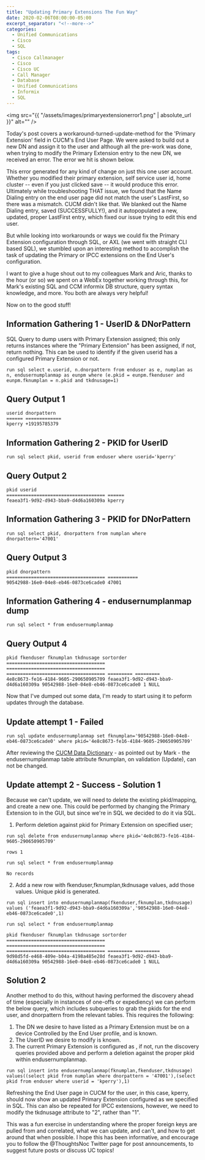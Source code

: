 ```yaml
---
title: "Updating Primary Extensions The Fun Way"
date: 2020-02-06T08:00:00-05:00
excerpt_separator: "<!--more-->"
categories:
  - Unified Communications
  - Cisco
  - SQL
tags:
  - Cisco Callmanager
  - Cisco
  - Cisco UC
  - Call Manager
  - Database
  - Unified Communications
  - Informix
  - SQL
---
```


<head>
    <script async src="https://pagead2.googlesyndication.com/pagead/js/adsbygoogle.js?client=ca-pub-7351461893377144"
     crossorigin="anonymous">
     </script>
</head>

<span class="image fit"><img src="{{ "/assets/images/primaryextensionerror1.png" | absolute_url }}" alt="" /></span>

Today's post covers a workaround-turned-update-method for the 'Primary Extension' field in CUCM's End User Page. We were asked to build out a new DN and assign it to the user and although all the pre-work was done, when trying to modify the Primary Extension entry to the new DN, we received an error. The error we hit is shown below.

This error generated for any kind of change on just this one user account. Whether you modified their primary extension, self service user id, home cluster -- even if you just clicked save -- it would produce this error. Ultimately while troubleshooting THAT issue, we found that the Name Dialing entry on the end user page did not match the user's LastFirst, so there was a mismatch. CUCM didn't like that. We blanked out the Name Dialing entry, saved (SUCCESSFULLY!), and it autopopulated a new, updated, proper LastFirst entry, which fixed our issue trying to edit this end user.

<!--more-->

But while looking into workarounds or ways we could fix the Primary Extension configuration through SQL, or AXL (we went with straight CLI based SQL), we stumbled upon an interesting method to accomplish the task of updating the Primary or IPCC extensions on the End User's configuration.

I want to give a huge shout out to my colleagues Mark and Aric, thanks to the hour (or so) we spent on a WebEx together working through this, for Mark's existing SQL and CCM informix DB structure, query syntax knowledge, and more. You both are always very helpful!

Now on to the good stuff!

## Information Gathering 1 - UserID & DNorPattern

SQL Query to dump users with Primary Extension assigned; this only returns instances where the "Primary Extension" has been assigned, if not, return nothing. This can be used to identify if the given userid has a configured Primary Extension or not.

```text
run sql select e.userid, n.dnorpattern from enduser as e, numplan as n, endusernumplanmap as eunpm where (e.pkid = eunpm.fkenduser and eunpm.fknumplan = n.pkid and tkdnusage=1)
```

## Query Output 1

```text
userid dnorpattern
====== =============
kperry +19195785379
```

## Information Gathering 2 - PKID for UserID

```text
run sql select pkid, userid from enduser where userid='kperry'
```

## Query Output 2

```text
pkid userid
==================================== ======
feaea3f1-9d92-d943-bba9-d4d6a160309a kperry
```

## Information Gathering 3 - PKID for DNorPattern

```text
run sql select pkid, dnorpattern from numplan where dnorpattern='47001'
```

## Query Output 3

```text
pkid dnorpattern
==================================== ===========
90542988-16e0-04e8-eb46-0873ce6cade0 47001
```

## Information Gathering 4 - endusernumplanmap dump

```text
run sql select * from endusernumplanmap
```

## Query Output 4

```text
pkid fkenduser fknumplan tkdnusage sortorder
==================================== ==================================== ==================================== ========= =========
4e8c8673-fe16-4184-9605-290650905709 feaea3f1-9d92-d943-bba9-d4d6a160309a 90542988-16e0-04e8-eb46-0873ce6cade0 1 NULL
```

Now that I've dumped out some data, I'm ready to start using it to peform updates through the database.

## Update attempt 1 - Failed

```text
run sql update endusernumplanmap set fknumplan='90542988-16e0-04e8-eb46-0873ce6cade0' where pkid='4e8c8673-fe16-4184-9605-290650905709'
```

After reviewing the [CUCM Data Dictionary](https://www.cisco.com/c/dam/en/us/td/docs/voice_ip_comm/cucm/datadict/10_0_1/datadictionary_1001.pdf) - as pointed out by Mark - the endusernumplanmap table attribute fknumplan, on validation (Update), can not be changed.

## Update attempt 2 - Success - Solution 1

Because we can't update, we will need to delete the existing pkid/mapping, and create a new one. This could be performed by changing the Primary Extension to in the GUI, but since we're in SQL we decided to do it via SQL.

1. Perform deletion against pkid for Primary Extension on specified user;

```text
run sql delete from endusernumplanmap where pkid='4e8c8673-fe16-4184-9605-290650905709'

rows 1
```

```text
run sql select * from endusernumplanmap

No records
```

2. Add a new row with fkenduser,fknumplan,tkdnusage values, add those values. Unique pkid is generated.

```text
run sql insert into endusernumplanmap(fkenduser,fknumplan,tkdnusage) values ('feaea3f1-9d92-d943-bba9-d4d6a160309a','90542988-16e0-04e8-eb46-0873ce6cade0',1)
```

```text
run sql select * from endusernumplanmap

pkid fkenduser fknumplan tkdnusage sortorder
==================================== ==================================== ==================================== ========= =========
9d98d5fd-e468-409e-b04a-4198a485e28d feaea3f1-9d92-d943-bba9-d4d6a160309a 90542988-16e0-04e8-eb46-0873ce6cade0 1 NULL
```

## Solution 2

Another method to do this, without having performed the discovery ahead of time (especially in instances of one-offs or expediency) we can perform the below query, which includes subqueries to grab the pkids for the end user, and dnorpattern from the relevant tables. This requires the following:

1. The DN we desire to have listed as a Primary Extension must be on a device Controlled by the End User profile, and is known.
2. The UserID we desire to modify is known.
3. The current Primary Extension is configured as <None>, if not, run the discovery queries provided above and perform a deletion against the proper pkid within endusernumplanmap.

```text
run sql insert into endusernumplanmap(fknumplan,fkenduser,tkdnusage) values((select pkid from numplan where dnorpattern = '47001'),(select pkid from enduser where userid = 'kperry'),1)
```

Refreshing the End User page in CUCM for the user, in this case, kperry, should now show an updated Primary Extension configured as we specified in SQL. This can also be repeated for IPCC extensions, however, we need to modify the tkdnusage attribute to "2", rather than "1".

This was a fun exercise in understanding where the proper foreign keys are pulled from and correlated, what we can update, and can't, and how to get around that when possible. I hope this has been informative, and encourage you to follow the @ThoughtsNoc Twitter page for post announcements, to suggest future posts or discuss UC topics!
